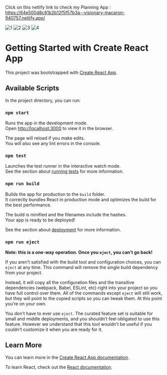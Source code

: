 Click on this netlify link to check my Planning App : https://64e500d8c81b2b12f5f57b3a--visionary-macaron-940757.netlify.app/

![1](https://github.com/Anko21/to-do-list/assets/117990932/3f05736f-edef-4039-a910-b4f646b6e79c)
![2](https://github.com/Anko21/to-do-list/assets/117990932/f5dca4cd-3b2d-4eff-964c-a0c5c1400a7b)
![3](https://github.com/Anko21/to-do-list/assets/117990932/fa5e4e51-b357-412b-92f3-5f885f33b049)
![4](https://github.com/Anko21/to-do-list/assets/117990932/91f89e90-e6e5-460a-9232-31ccf0bacf9f)



# Getting Started with Create React App

This project was bootstrapped with [Create React App](https://github.com/facebook/create-react-app).

## Available Scripts

In the project directory, you can run:

### `npm start`

Runs the app in the development mode.\
Open [http://localhost:3000](http://localhost:3000) to view it in the browser.

The page will reload if you make edits.\
You will also see any lint errors in the console.

### `npm test`

Launches the test runner in the interactive watch mode.\
See the section about [running tests](https://facebook.github.io/create-react-app/docs/running-tests) for more information.

### `npm run build`

Builds the app for production to the `build` folder.\
It correctly bundles React in production mode and optimizes the build for the best performance.

The build is minified and the filenames include the hashes.\
Your app is ready to be deployed!

See the section about [deployment](https://facebook.github.io/create-react-app/docs/deployment) for more information.

### `npm run eject`

**Note: this is a one-way operation. Once you `eject`, you can’t go back!**

If you aren’t satisfied with the build tool and configuration choices, you can `eject` at any time. This command will remove the single build dependency from your project.

Instead, it will copy all the configuration files and the transitive dependencies (webpack, Babel, ESLint, etc) right into your project so you have full control over them. All of the commands except `eject` will still work, but they will point to the copied scripts so you can tweak them. At this point you’re on your own.

You don’t have to ever use `eject`. The curated feature set is suitable for small and middle deployments, and you shouldn’t feel obligated to use this feature. However we understand that this tool wouldn’t be useful if you couldn’t customize it when you are ready for it.

## Learn More

You can learn more in the [Create React App documentation](https://facebook.github.io/create-react-app/docs/getting-started).

To learn React, check out the [React documentation](https://reactjs.org/).
